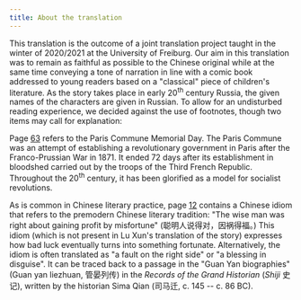 ```yaml
---
title: About the translation
---
```


This translation is the outcome of a joint translation project taught in the winter of 2020/2021 at the University of Freiburg. Our aim in this translation was to remain as faithful as possible to the Chinese original while at the same time conveying a tone of narration in line with a comic book addressed to young readers based on a "classical" piece of children's literature. As the story takes place in early 20<sup>th</sup> century Russia, the given names of the characters are given in Russian. To allow for an undisturbed reading experience, we decided against the use of footnotes, though two items may call for explanation:

Page [63](https://readchina.github.io/comics/biao/b-page-63/) refers to the Paris Commune Memorial Day. The Paris Commune was an attempt of establishing a revolutionary government in Paris after the Franco-Prussian War in 1871. It ended 72 days after its establishment in bloodshed carried out by the troops of the Third French Republic. Throughout the 20<sup>th</sup> century, it has been glorified as a model for socialist revolutions.

As is common in Chinese literary practice, page [12](https://readchina.github.io/comics/biao/b-page-12/) contains a Chinese idiom that refers to the premodern Chinese literary tradition: "The wise man was right about gaining profit by misfortune" (聪明人说得对，因祸得福。) This idiom (which is not present in Lu Xun's translation of the story) expresses how bad luck eventually turns into something fortunate. Alternatively, the idiom is often translated as "a fault on the right side" or "a blessing in disguise". It can be traced back to a passage in the "Guan Yan biographies" (Guan yan liezhuan, 管晏列传) in the *Records of the Grand Historian* (*Shiji* 史记), written by the historian Sima Qian (司马迁, c. 145 -- c. 86 BC).
